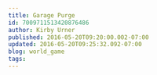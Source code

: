 ```yaml
---
title: Garage Purge
id: 7009711513420876486
author: Kirby Urner
published: 2016-05-20T09:20:00.002-07:00
updated: 2016-05-20T09:25:32.092-07:00
blog: world_game
tags: 
---
```


